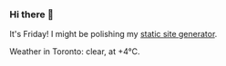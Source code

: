 ### Hi there :wave:

It's Friday! I might be polishing my [static site generator](https://github.com/bewuethr/pandoc-bash-blog).

Weather in Toronto: clear, at +4°C.
